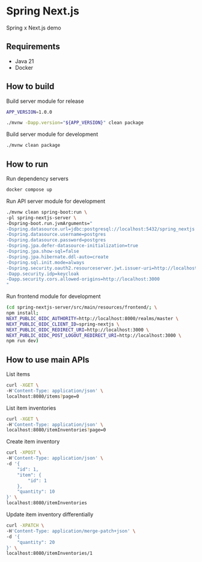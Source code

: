 Spring Next.js
================================================================================

Spring x Next.js demo


Requirements
--------------------------------------------------------------------------------

- Java 21
- Docker


How to build
--------------------------------------------------------------------------------

Build server module for release

```bash
APP_VERSION=1.0.0

./mvnw -Dapp.version="${APP_VERSION}" clean package
```

Build server module for development

```bash
./mvnw clean package
```


How to run
--------------------------------------------------------------------------------

Run dependency servers

```bash
docker compose up
```

Run API server module for development

```bash
./mvnw clean spring-boot:run \
-pl spring-nextjs-server \
-Dspring-boot.run.jvmArguments="
-Dspring.datasource.url=jdbc:postgresql://localhost:5432/spring_nextjs
-Dspring.datasource.username=postgres
-Dspring.datasource.password=postgres
-Dspring.jpa.defer-datasource-initialization=true
-Dspring.jpa.show-sql=false
-Dspring.jpa.hibernate.ddl-auto=create
-Dspring.sql.init.mode=always
-Dspring.security.oauth2.resourceserver.jwt.issuer-uri=http://localhost:8000/realms/master
-Dapp.security.idp=keycloak
-Dapp.security.cors.allowed-origins=http://localhost:3000
"
```

Run frontend module for development

```bash
(cd spring-nextjs-server/src/main/resources/frontend/; \
npm install;
NEXT_PUBLIC_OIDC_AUTHORITY=http://localhost:8000/realms/master \
NEXT_PUBLIC_OIDC_CLIENT_ID=spring-nextjs \
NEXT_PUBLIC_OIDC_REDIRECT_URI=http://localhost:3000 \
NEXT_PUBLIC_OIDC_POST_LOGOUT_REDIRECT_URI=http://localhost:3000 \
npm run dev)
```


How to use main APIs
--------------------------------------------------------------------------------

List items

```bash
curl -XGET \
-H'Content-Type: application/json' \
localhost:8080/items?page=0
```

List item inventories

```bash
curl -XGET \
-H'Content-Type: application/json' \
localhost:8080/itemInventories?page=0
```

Create item inventory

```bash
curl -XPOST \
-H'Content-Type: application/json' \
-d '{
    "id": 1,
    "item": {
        "id": 1
    },
    "quantity": 10
}' \
localhost:8080/itemInventories
```

Update item inventory differentially

```bash
curl -XPATCH \
-H'Content-Type: application/merge-patch+json' \
-d '{
    "quantity": 20
}' \
localhost:8080/itemInventories/1
```
